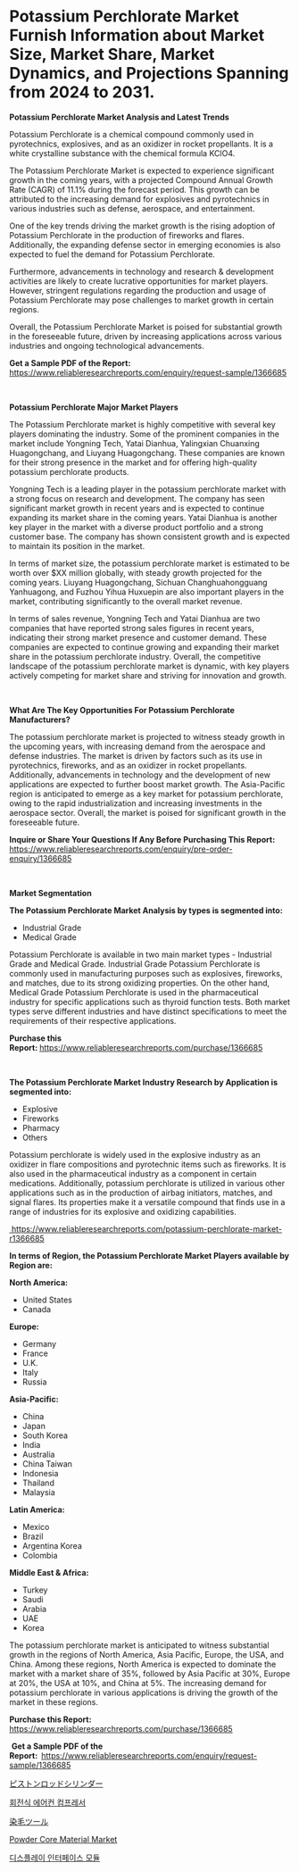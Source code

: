 <p><h1>Potassium Perchlorate Market Furnish Information about Market Size, Market Share, Market Dynamics, and Projections Spanning from 2024 to 2031.</h1></p><p><strong>Potassium Perchlorate Market Analysis and Latest Trends</strong></p>
<p><p>Potassium Perchlorate is a chemical compound commonly used in pyrotechnics, explosives, and as an oxidizer in rocket propellants. It is a white crystalline substance with the chemical formula KClO4.</p><p>The Potassium Perchlorate Market is expected to experience significant growth in the coming years, with a projected Compound Annual Growth Rate (CAGR) of 11.1% during the forecast period. This growth can be attributed to the increasing demand for explosives and pyrotechnics in various industries such as defense, aerospace, and entertainment.</p><p>One of the key trends driving the market growth is the rising adoption of Potassium Perchlorate in the production of fireworks and flares. Additionally, the expanding defense sector in emerging economies is also expected to fuel the demand for Potassium Perchlorate.</p><p>Furthermore, advancements in technology and research & development activities are likely to create lucrative opportunities for market players. However, stringent regulations regarding the production and usage of Potassium Perchlorate may pose challenges to market growth in certain regions.</p><p>Overall, the Potassium Perchlorate Market is poised for substantial growth in the foreseeable future, driven by increasing applications across various industries and ongoing technological advancements.</p></p>
<p><strong>Get a Sample PDF of the Report:&nbsp;</strong> <a href="https://www.reliableresearchreports.com/enquiry/request-sample/1366685">https://www.reliableresearchreports.com/enquiry/request-sample/1366685</a></p>
<p>&nbsp;</p>
<p><strong>Potassium Perchlorate Major Market Players</strong></p>
<p><p>The Potassium Perchlorate market is highly competitive with several key players dominating the industry. Some of the prominent companies in the market include Yongning Tech, Yatai Dianhua, Yalingxian Chuanxing Huagongchang, and Liuyang Huagongchang. These companies are known for their strong presence in the market and for offering high-quality potassium perchlorate products.</p><p>Yongning Tech is a leading player in the potassium perchlorate market with a strong focus on research and development. The company has seen significant market growth in recent years and is expected to continue expanding its market share in the coming years. Yatai Dianhua is another key player in the market with a diverse product portfolio and a strong customer base. The company has shown consistent growth and is expected to maintain its position in the market.</p><p>In terms of market size, the potassium perchlorate market is estimated to be worth over $XX million globally, with steady growth projected for the coming years. Liuyang Huagongchang, Sichuan Changhuahongguang Yanhuagong, and Fuzhou Yihua Huxuepin are also important players in the market, contributing significantly to the overall market revenue.</p><p>In terms of sales revenue, Yongning Tech and Yatai Dianhua are two companies that have reported strong sales figures in recent years, indicating their strong market presence and customer demand. These companies are expected to continue growing and expanding their market share in the potassium perchlorate industry. Overall, the competitive landscape of the potassium perchlorate market is dynamic, with key players actively competing for market share and striving for innovation and growth.</p></p>
<p>&nbsp;</p>
<p><strong>What Are The Key Opportunities For Potassium Perchlorate Manufacturers?</strong></p>
<p><p>The potassium perchlorate market is projected to witness steady growth in the upcoming years, with increasing demand from the aerospace and defense industries. The market is driven by factors such as its use in pyrotechnics, fireworks, and as an oxidizer in rocket propellants. Additionally, advancements in technology and the development of new applications are expected to further boost market growth. The Asia-Pacific region is anticipated to emerge as a key market for potassium perchlorate, owing to the rapid industrialization and increasing investments in the aerospace sector. Overall, the market is poised for significant growth in the foreseeable future.</p></p>
<p><strong>Inquire or Share Your Questions If Any Before Purchasing This Report:</strong> <a href="https://www.reliableresearchreports.com/enquiry/pre-order-enquiry/1366685">https://www.reliableresearchreports.com/enquiry/pre-order-enquiry/1366685</a></p>
<p>&nbsp;</p>
<p><strong>Market Segmentation</strong></p>
<p><strong>The Potassium Perchlorate Market Analysis by types is segmented into:</strong></p>
<p><ul><li>Industrial Grade</li><li>Medical Grade</li></ul></p>
<p><p>Potassium Perchlorate is available in two main market types - Industrial Grade and Medical Grade. Industrial Grade Potassium Perchlorate is commonly used in manufacturing purposes such as explosives, fireworks, and matches, due to its strong oxidizing properties. On the other hand, Medical Grade Potassium Perchlorate is used in the pharmaceutical industry for specific applications such as thyroid function tests. Both market types serve different industries and have distinct specifications to meet the requirements of their respective applications.</p></p>
<p><strong>Purchase this Report:&nbsp;</strong><a href="https://www.reliableresearchreports.com/purchase/1366685">https://www.reliableresearchreports.com/purchase/1366685</a></p>
<p>&nbsp;</p>
<p><strong>The Potassium Perchlorate Market Industry Research by Application is segmented into:</strong></p>
<p><ul><li>Explosive</li><li>Fireworks</li><li>Pharmacy</li><li>Others</li></ul></p>
<p><p>Potassium perchlorate is widely used in the explosive industry as an oxidizer in flare compositions and pyrotechnic items such as fireworks. It is also used in the pharmaceutical industry as a component in certain medications. Additionally, potassium perchlorate is utilized in various other applications such as in the production of airbag initiators, matches, and signal flares. Its properties make it a versatile compound that finds use in a range of industries for its explosive and oxidizing capabilities.</p></p>
<p><a href="https://www.reliableresearchreports.com/potassium-perchlorate-market-r1366685">&nbsp;https://www.reliableresearchreports.com/potassium-perchlorate-market-r1366685</a></p>
<p><strong>In terms of Region, the Potassium Perchlorate Market Players available by Region are:</strong></p>
<p>
    <p> <strong> North America: </strong>
        <ul>
            <li>United States</li>
            <li>Canada</li>
        </ul>
        </p> 
    <p> <strong> Europe: </strong>
        <ul>
            <li>Germany</li>
            <li>France</li>
            <li>U.K.</li>
            <li>Italy</li>
            <li>Russia</li>
        </ul>
        </p> 
    <p> <strong> Asia-Pacific: </strong>
        <ul>
            <li>China</li>
            <li>Japan</li>
            <li>South Korea</li>
            <li>India</li>
            <li>Australia</li>
            <li>China Taiwan</li>
            <li>Indonesia</li>
            <li>Thailand</li>
            <li>Malaysia</li>
        </ul>
        </p> 
    <p> <strong> Latin America: </strong>
        <ul>
            <li>Mexico</li>
            <li>Brazil</li>
            <li>Argentina Korea</li>
            <li>Colombia</li>
        </ul>
        </p> 
    <p> <strong> Middle East & Africa: </strong>
        <ul>
            <li>Turkey</li>
            <li>Saudi</li>
            <li>Arabia</li>
            <li>UAE</li>
            <li>Korea</li>
        </ul>
    </p>
    </p>
<p><p>The potassium perchlorate market is anticipated to witness substantial growth in the regions of North America, Asia Pacific, Europe, the USA, and China. Among these regions, North America is expected to dominate the market with a market share of 35%, followed by Asia Pacific at 30%, Europe at 20%, the USA at 10%, and China at 5%. The increasing demand for potassium perchlorate in various applications is driving the growth of the market in these regions.</p></p>
<p><strong>Purchase this Report: </strong><a href="https://www.reliableresearchreports.com/purchase/1366685">https://www.reliableresearchreports.com/purchase/1366685</a></p>
<p>&nbsp;<strong>Get a Sample PDF of the Report:&nbsp;&nbsp;</strong><a href="https://www.reliableresearchreports.com/enquiry/request-sample/1366685">https://www.reliableresearchreports.com/enquiry/request-sample/1366685</a></p>
<p><strong></strong></p>
<p><p><a href="https://medium.com/@akio198300/%E3%83%94%E3%82%B9%E3%83%88%E3%83%B3%E3%83%AD%E3%83%83%E3%83%89%E3%82%B7%E3%83%AA%E3%83%B3%E3%83%80%E3%83%BC%E3%81%AE%E5%B8%82%E5%A0%B4%E3%82%B7%E3%82%A7%E3%82%A2%E3%81%AE%E9%80%B2%E5%8C%96%E3%81%A8%E5%B8%82%E5%A0%B4%E6%88%90%E9%95%B7%E3%83%88%E3%83%AC%E3%83%B3%E3%83%892024%E5%B9%B4%E3%81%8B%E3%82%892031%E5%B9%B4%E3%81%BE%E3%81%A7-dedb15b8620c">ピストンロッドシリンダー</a></p><p><a href="https://medium.com/@caseysheehand5/%ED%9A%8C%EC%A0%84%EC%8B%9D-%EA%B3%B5%EA%B8%B0%EC%A1%B0%ED%99%94-%EC%95%95%EC%B6%95%EA%B8%B0-%EC%8B%9C%EC%9E%A5-%EB%B6%84%EC%84%9D-%EC%97%B0%ED%8F%89%EA%B7%A0-%EC%84%B1%EC%9E%A5%EC%9C%A8-%EC%8B%9C%EC%9E%A5-%EC%84%B8%EB%B6%84%ED%99%94-%EB%B0%8F-%EA%B8%80%EB%A1%9C%EB%B2%8C-%EC%82%B0%EC%97%85-%EA%B0%9C%EC%9A%94-d3a923b5629a">회전식 에어컨 컴프레서</a></p><p><a href="https://medium.com/@mohabbatsakidar/%E3%83%98%E3%82%A2%E3%83%80%E3%82%A4%E8%A3%BD%E5%93%81%E5%B8%82%E5%A0%B4%E8%A6%8F%E6%A8%A1-cagr-%E3%83%88%E3%83%AC%E3%83%B3%E3%83%892024-2030-4ab5c2567c67">染毛ツール</a></p><p><a href="https://github.com/claudianurdin/Market-Research-Report-List-1/blob/main/powder-core-material-market.md">Powder Core Material Market</a></p><p><a href="https://medium.com/@jeralderzog65756e/%EB%94%94%EC%8A%A4%ED%94%8C%EB%A0%88%EC%9D%B4-%EC%9D%B8%ED%84%B0%ED%8E%98%EC%9D%B4%EC%8A%A4-%EB%AA%A8%EB%93%88-%EC%8B%9C%EC%9E%A5-%EB%B6%84%EC%84%9D-%EA%B8%80%EB%A1%9C%EB%B2%8C-%EC%82%B0%EC%97%85%EA%B4%80%EC%A0%90-%EB%B0%8F-%EC%98%88%EC%B8%A1-2024%EB%85%84%EB%B6%80%ED%84%B0-2031%EB%85%84-5c6eaa7f3179">디스플레이 인터페이스 모듈</a></p></p>